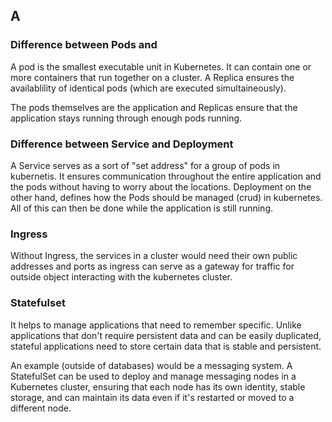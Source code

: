 ## A

### Difference between Pods and

A pod is the smallest executable unit in Kubernetes. It can contain one or more containers that run together on a cluster. A Replica ensures the availablility of identical pods (which are executed simultaineously).

The pods themselves are the application and Replicas ensure that the application stays running through enough pods running.

### Difference between Service and Deployment

A Service serves as a sort of "set address" for a group of pods in kubernetis. It ensures communication throughout the entire application and the pods without having to worry about the locations. Deployment on the other hand, defines how the Pods should be managed (crud) in kubernetes. All of this can then be done while the application is still running.

### Ingress

Without Ingress, the services in a cluster would need their own public addresses and ports as ingress can serve as a gateway for traffic for outside object interacting with the kubernetes cluster.

### Statefulset

It helps to manage applications that need to remember specific. Unlike applications that don't require persistent data and can be easily duplicated, stateful applications need to store certain data that is stable and persistent.

An example (outside of databases) would be a messaging system. A StatefulSet can be used to deploy and manage messaging nodes in a Kubernetes cluster, ensuring that each node has its own identity, stable storage, and can maintain its data even if it's restarted or moved to a different node.
